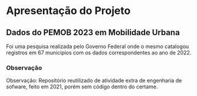 # Apresentação do Projeto
## Dados do PEMOB 2023 em Mobilidade Urbana
Foi uma pesquisa realizada pelo Governo Federal onde o mesmo catalogou registros em 67 municipios com os dados correspondentes ao ano de 2022.

### Observação
Observação: Repositório reutilizado de atividade extra de engenharia de sofware, feito em 2021, porém sem código dentro do certame.
